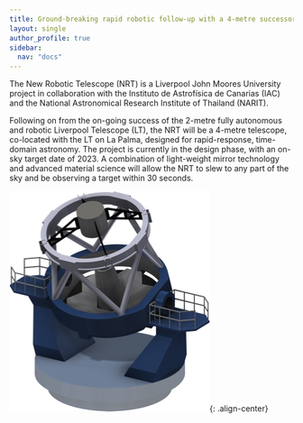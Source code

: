 ```yaml
---
title: Ground-breaking rapid robotic follow-up with a 4-metre successor to the Liverpool Telescope
layout: single
author_profile: true
sidebar:
  nav: "docs"
---
```


The New Robotic Telescope (NRT) is a Liverpool John Moores University project in collaboration with the Instituto de Astrofísica de Canarias (IAC) and the National Astronomical Research Institute of Thailand (NARIT). 

Following on from the on-going success of the 2-metre fully autonomous and robotic Liverpool Telescope (LT), the NRT will be a 4-metre telescope, co-located with the LT on La Palma, designed for rapid-response, time-domain astronomy. The project is currently in the design phase, with an on-sky target date of 2023. A combination of light-weight mirror technology and advanced material science will allow the NRT to slew to any part of the sky and be observing a target within 30 seconds. 

![image-center](/assets/LT2.png){: .align-center}

